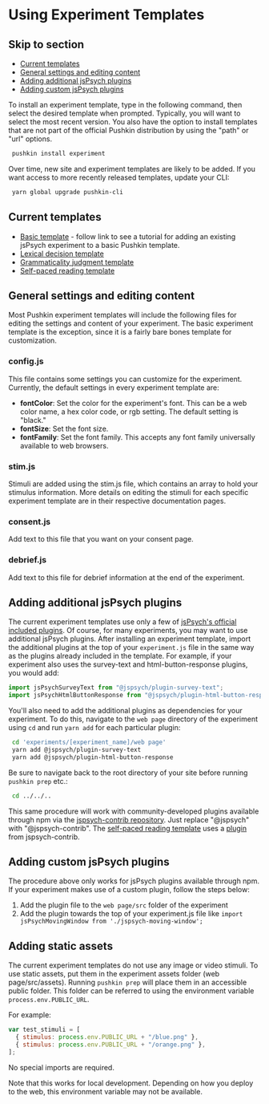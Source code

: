 # Using Experiment Templates

## Skip to section

- [Current templates](#current-templates)
- [General settings and editing content](#general-settings-and-editing-content)
- [Adding additional jsPsych plugins](#adding-additional-jspsych-plugins)
- [Adding custom jsPsych plugins](#adding-custom-jspsych-plugins)

To install an experiment template, type in the following command, then select the desired template when prompted. Typically, you will want to select the most recent version. You also have the option to install templates that are not part of the official Pushkin distribution by using the "path" or "url" options.

```bash
 pushkin install experiment
```

Over time, new site and experiment templates are likely to be added. If you want access to more recently released templates, update your CLI:

```bash
 yarn global upgrade pushkin-cli
```

## Current templates

- [Basic template](../../getting-started/tutorial-simple-experiment.md) - follow link to see a tutorial for adding an existing jsPsych experiment to a basic Pushkin template.
- [Lexical decision template](lexical-decision-template.md)
- [Grammaticality judgment template](grammaticality-judgment-template.md)
- [Self-paced reading template](self-paced-reading-template.md)

## General settings and editing content

Most Pushkin experiment templates will include the following files for editing the settings and content of your experiment. The basic experiment template is the exception, since it is a fairly bare bones template for customization.

### config.js

This file contains some settings you can customize for the experiment. Currently, the default settings in every experiment template are:

- **fontColor**: Set the color for the experiment's font. This can be a web color name, a hex color code, or rgb setting. The default setting is "black."
- **fontSize**: Set the font size.
- **fontFamily**: Set the font family. This accepts any font family universally available to web browsers.

### stim.js

Stimuli are added using the stim.js file, which contains an array to hold your stimulus information. More details on editing the stimuli for each specific experiment template are in their respective documentation pages.

### consent.js

Add text to this file that you want on your consent page.

### debrief.js

Add text to this file for debrief information at the end of the experiment.

## Adding additional jsPsych plugins

The current experiment templates use only a few of [jsPsych's official included plugins](https://www.jspsych.org/7.3/plugins/list-of-plugins/). Of course, for many experiments, you may want to use additional jsPsych plugins. After installing an experiment template, import the additional plugins at the top of your `experiment.js` file in the same way as the plugins already included in the template. For example, if your experiment also uses the survey-text and html-button-response plugins, you would add:

```javascript
import jsPsychSurveyText from "@jspsych/plugin-survey-text";
import jsPsychHtmlButtonResponse from "@jspsych/plugin-html-button-response";
```

You'll also need to add the additional plugins as dependencies for your experiment. To do this, navigate to the `web page` directory of the experiment using `cd` and run `yarn add` for each particular plugin:

```bash
 cd 'experiments/[experiment_name]/web page'
 yarn add @jspsych/plugin-survey-text
 yarn add @jspsych/plugin-html-button-response
```

Be sure to navigate back to the root directory of your site before running `pushkin prep` etc.:

```bash
 cd ../../..
```

This same procedure will work with community-developed plugins available through npm via the [jspsych-contrib repository](https://github.com/jspsych/jspsych-contrib). Just replace "@jspsych" with "@jspsych-contrib". The [self-paced reading template](self-paced-reading-template.md) uses a [plugin](https://github.com/jspsych/jspsych-contrib/blob/main/packages/plugin-self-paced-reading/docs/jspsych-self-paced-reading.md) from jspsych-contrib.

## Adding custom jsPsych plugins

The procedure above only works for jsPsych plugins available through npm. If your experiment makes use of a custom plugin, follow the steps below:

1. Add the plugin file to the `web page/src` folder of the experiment
2. Add the plugin towards the top of your experiment.js file like `import jsPsychMovingWindow from './jspsych-moving-window';`

## Adding static assets

The current experiment templates do not use any image or video stimuli. To use static assets, put them in the experiment assets folder (web page/src/assets). Running `pushkin prep` will place them in an accessible public folder. This folder can be referred to using the environment variable `process.env.PUBLIC_URL`.

For example:

```javascript
var test_stimuli = [
  { stimulus: process.env.PUBLIC_URL + "/blue.png" },
  { stimulus: process.env.PUBLIC_URL + "/orange.png" },
];
```

No special imports are required.

Note that this works for local development. Depending on how you deploy to the web, this environment variable may not be available.
